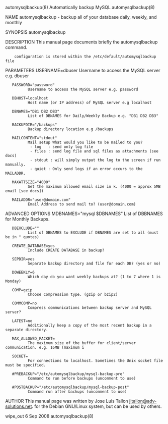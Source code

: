 automysqlbackup(8)                                                              Automatically backup MySQL                                                              automysqlbackup(8)

NAME
       automysqlbackup - backup all of your database daily, weekly, and monthly

SYNOPSIS
        automysqlbackup

DESCRIPTION
        This manual page documents briefly the automysqlbackup command.

        configuration is stored within the /etc/default/automysqlbackup file

PARAMETERS
       USERNAME=dbuser
              Username to access the MySQL server e.g. dbuser

       PASSWORD="password"
              Username to access the MySQL server e.g. password

       DBHOST=localhost
              Host name (or IP address) of MySQL server e.g localhost

       DBNAMES="DB1 DB2 DB3"
              List of DBNAMES for Daily/Weekly Backup e.g. "DB1 DB2 DB3"

       BACKUPDIR="/backups"
              Backup directory location e.g /backups

       MAILCONTENT="stdout"
              Mail setup What would you like to be mailed to you?
               - log   : send only log file
               - files : send log file and sql files as attachments (see docs)
               - stdout : will simply output the log to the screen if run manually.
               - quiet : Only send logs if an error occurs to the MAILADDR.

       MAXATTSIZE="4000"
              Set the maximum allowed email size in k. (4000 = approx 5MB email [see docs])

       MAILADDR="user@domain.com"
              Email Address to send mail to? (user@domain.com)

ADVANCED OPTIONS
       MDBNAMES="mysql $DBNAMES"
              List of DBBNAMES for Monthly Backups.

       DBEXCLUDE=""
              List of DBNAMES to EXCLUDE if DBNAMES are set to all (must be in " quotes)

       CREATE_DATABASE=yes
              Include CREATE DATABASE in backup?

       SEPDIR=yes
              Separate backup directory and file for each DB? (yes or no)

       DOWEEKLY=6
              Which day do you want weekly backups at? (1 to 7 where 1 is Monday)

       COMP=gzip
              Choose Compression type. (gzip or bzip2)

       COMMCOMP=no
              Compress communications between backup server and MySQL server?

       LATEST=no
              Additionally keep a copy of the most recent backup in a separate directory.

       MAX_ALLOWED_PACKET=
              The maximum size of the buffer for client/server communication. e.g. 16MB (maximum i

       SOCKET=
              For connections to localhost. Sometimes the Unix socket file must be specified.

       #PREBACKUP="/etc/automysqlbackup/mysql-backup-pre"
              Command to run before backups (uncomment to use)

       #POSTBACKUP="/etc/automysqlbackup/mysql-backup-post"
              Command run after backups (uncomment to use)

AUTHOR
       This manual page was written by Jose Luis Tallon <jltallon@adv-solutions.net>.  for the Debian GNU/Linux system, but can be used by others.

wipe_out                                                                                6 Sep 2008                                                                      automysqlbackup(8)
